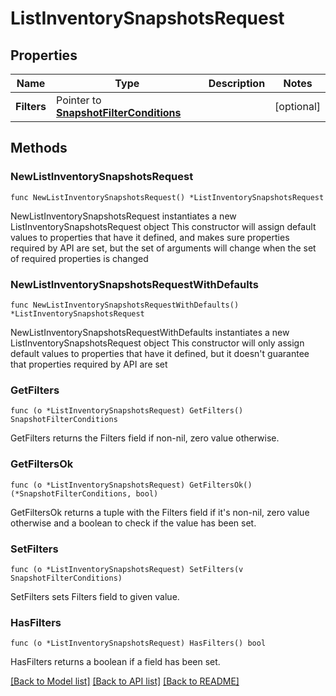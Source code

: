 # ListInventorySnapshotsRequest

## Properties

Name | Type | Description | Notes
------------ | ------------- | ------------- | -------------
**Filters** | Pointer to [**SnapshotFilterConditions**](SnapshotFilterConditions.md) |  | [optional] 

## Methods

### NewListInventorySnapshotsRequest

`func NewListInventorySnapshotsRequest() *ListInventorySnapshotsRequest`

NewListInventorySnapshotsRequest instantiates a new ListInventorySnapshotsRequest object
This constructor will assign default values to properties that have it defined,
and makes sure properties required by API are set, but the set of arguments
will change when the set of required properties is changed

### NewListInventorySnapshotsRequestWithDefaults

`func NewListInventorySnapshotsRequestWithDefaults() *ListInventorySnapshotsRequest`

NewListInventorySnapshotsRequestWithDefaults instantiates a new ListInventorySnapshotsRequest object
This constructor will only assign default values to properties that have it defined,
but it doesn't guarantee that properties required by API are set

### GetFilters

`func (o *ListInventorySnapshotsRequest) GetFilters() SnapshotFilterConditions`

GetFilters returns the Filters field if non-nil, zero value otherwise.

### GetFiltersOk

`func (o *ListInventorySnapshotsRequest) GetFiltersOk() (*SnapshotFilterConditions, bool)`

GetFiltersOk returns a tuple with the Filters field if it's non-nil, zero value otherwise
and a boolean to check if the value has been set.

### SetFilters

`func (o *ListInventorySnapshotsRequest) SetFilters(v SnapshotFilterConditions)`

SetFilters sets Filters field to given value.

### HasFilters

`func (o *ListInventorySnapshotsRequest) HasFilters() bool`

HasFilters returns a boolean if a field has been set.


[[Back to Model list]](../README.md#documentation-for-models) [[Back to API list]](../README.md#documentation-for-api-endpoints) [[Back to README]](../README.md)


